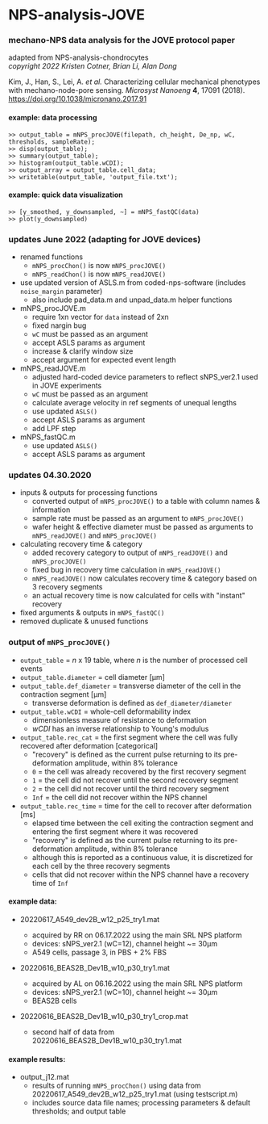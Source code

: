 # NPS-analysis-JOVE

### mechano-NPS data analysis for the JOVE protocol paper
adapted from NPS-analysis-chondrocytes  
*copyright 2022 Kristen Cotner, Brian Li, Alan Dong*

Kim, J., Han, S., Lei, A. *et al.* Characterizing cellular mechanical phenotypes with mechano-node-pore sensing. *Microsyst Nanoeng* **4**, 17091 (2018). https://doi.org/10.1038/micronano.2017.91

#### example: data processing
`>> output_table = mNPS_procJOVE(filepath, ch_height, De_np, wC, thresholds, sampleRate);`  
`>> disp(output_table);`  
`>> summary(output_table);`  
`>> histogram(output_table.wCDI);`  
`>> output_array = output_table.cell_data;`  
`>> writetable(output_table, 'output_file.txt');`

#### example: quick data visualization
`>> [y_smoothed, y_downsampled, ~] = mNPS_fastQC(data)`  
`>> plot(y_downsampled)`

### updates June 2022 (adapting for JOVE devices)
* renamed functions
	* `mNPS_procChon()` is now `mNPS_procJOVE()`
	* `mNPS_readChon()` is now `mNPS_readJOVE()`
* use updated version of ASLS.m from coded-nps-software (includes `noise_margin` parameter)
	* also include pad_data.m and unpad_data.m helper functions
* mNPS_procJOVE.m
	* require 1xn vector for `data` instead of 2xn
	* fixed nargin bug
	* `wC` must be passed as an argument
	* accept ASLS params as argument
	* increase & clarify window size
	* accept argument for expected event length
* mNPS_readJOVE.m
	* adjusted hard-coded device parameters to reflect sNPS_ver2.1 used in JOVE experiments
	* `wC` must be passed as an argument
	* calculate average velocity in ref segments of unequal lengths
	* use updated `ASLS()`
	* accept ASLS params as argument
	* add LPF step
* mNPS_fastQC.m
	* use updated `ASLS()`
	* accept ASLS params as argument

### updates 04.30.2020
* inputs & outputs for processing functions
	* converted output of `mNPS_procJOVE()` to a table with column names & information
	* sample rate must be passed as an argument to `mNPS_procJOVE()`
	* wafer height & effective diameter must be passed as arguments to `mNPS_readJOVE()` and `mNPS_procJOVE()`
* calculating recovery time & category
	* added recovery category to output of `mNPS_readJOVE()` and `mNPS_procJOVE()`
	* fixed bug in recovery time calculation in `mNPS_readJOVE()`
	* `mNPS_readJOVE()` now calculates recovery time & category based on 3 recovery segments
	* an actual recovery time is now calculated for cells with "instant" recovery
* fixed arguments & outputs in `mNPS_fastQC()`
* removed duplicate & unused functions

### output of `mNPS_procJOVE()`
* `output_table` = _n_ x 19 table, where _n_ is the number of processed cell events
* `output_table.diameter` = cell diameter [µm]
* `output_table.def_diameter` = transverse diameter of the cell in the contraction segment [µm]
	* transverse deformation is defined as `def_diameter/diameter`
* `output_table.wCDI` = whole-cell deformability index
	* dimensionless measure of resistance to deformation
	* _wCDI_ has an inverse relationship to Young's modulus
* `output_table.rec_cat` = the first segment where the cell was fully recovered after deformation [categorical]
	* "recovery" is defined as the current pulse returning to its pre-deformation amplitude, within 8% tolerance
	* `0` = the cell was already recovered by the first recovery segment
	* `1` = the cell did not recover until the second recovery segment
	* `2` = the cell did not recover until the third recovery segment
	* `Inf` = the cell did not recover within the NPS channel
* `output_table.rec_time` = time for the cell to recover after deformation [ms]
	* elapsed time between the cell exiting the contraction segment and entering the first segment where it was recovered
	* "recovery" is defined as the current pulse returning to its pre-deformation amplitude, within 8% tolerance
	* although this is reported as a continuous value, it is discretized for each cell by the three recovery segments
	* cells that did not recover within the NPS channel have a recovery time of `Inf`

#### example data:

* 20220617_A549_dev2B_w12_p25_try1.mat
	* acquired by RR on 06.17.2022 using the main SRL NPS platform
	* devices: sNPS_ver2.1 (wC=12), channel height ~= 30µm
	* A549 cells, passage 3, in PBS + 2% FBS

* 20220616_BEAS2B_Dev1B_w10_p30_try1.mat
	* acquired by AL on 06.16.2022 using the main SRL NPS platform
	* devices: sNPS_ver2.1 (wC=10), channel height ~= 30µm
	* BEAS2B cells

* 20220616_BEAS2B_Dev1B_w10_p30_try1_crop.mat
	* second half of data from 20220616_BEAS2B_Dev1B_w10_p30_try1.mat

#### example results:

* output_j12.mat
	* results of running `mNPS_procChon()` using data from 20220617_A549_dev2B_w12_p25_try1.mat (using testscript.m)
	* includes source data file names; processing parameters & default thresholds; and output table
